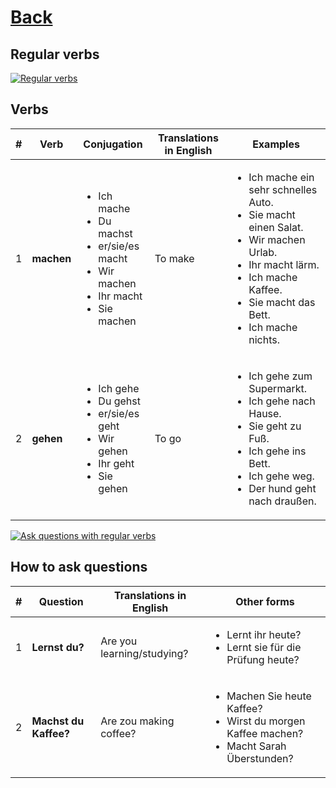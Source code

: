 # [Back](../a1/README.md)

## Regular verbs

<a href="https://www.youtube.com/watch?v=rid4FG6BdLs&list=PL5QyCnFPRx0GxaFjdAVkx7K9TfEklY4sg&index=5" target="_blank">
    <img src="http://i3.ytimg.com/vi/rid4FG6BdLs/maxresdefault.jpg" 
    alt="Regular verbs"/></a>

## Verbs
<table>
 <thead>
  <tr>
   <th>#</th>
   <th>Verb</th>
   <th>Conjugation</th>
   <th>Translations in English</th>
   <th>Examples</th>
  </tr>
 </thead>
 <tbody>
  <tr>
   <td>1</td>
   <td><strong>machen</strong></td>
   <td>
    <ul>
     <li>Ich mache</li>
     <li>Du machst</li>
     <li>er/sie/es macht</li>
     <li>Wir machen</li>
     <li>Ihr macht</li>
     <li>Sie machen</li>
    </ul>
   </td>
   <td>To make</td>
   <td>
    <ul>
     <li>Ich mache ein sehr schnelles Auto.</li>
     <li>Sie macht einen Salat.</li>
     <li>Wir machen Urlab.</li>
     <li>Ihr macht lärm.</li>
     <li>Ich mache Kaffee.</li>
     <li>Sie macht das Bett.</li>
     <li>Ich mache nichts.</li>
    </ul>
   </td>
  </tr>
  <tr>
   <td>2</td>
   <td><strong>gehen</strong></td>
   <td>
    <ul>
     <li>Ich gehe</li>
     <li>Du gehst</li>
     <li>er/sie/es geht</li>
     <li>Wir gehen</li>
     <li>Ihr geht</li>
     <li>Sie gehen</li>
    </ul>
   </td>
   <td>To go</td>
   <td>
    <ul>
     <li>Ich gehe zum Supermarkt.</li>
     <li>Ich gehe nach Hause.</li>
     <li>Sie geht zu Fuß.</li>
     <li>Ich gehe ins Bett.</li>
     <li>Ich gehe weg.</li>
     <li>Der hund geht nach draußen.</li>
    </ul>
   </td>
  </tr>  
 </tbody>
</table>

<a href="https://www.youtube.com/watch?v=R4E9vLFjO7M&list=PL5QyCnFPRx0GxaFjdAVkx7K9TfEklY4sg&index=6" target="_blank">
    <img src="http://i3.ytimg.com/vi/R4E9vLFjO7M/maxresdefault.jpg" 
    alt="Ask questions with regular verbs"/></a>


## How to ask questions
<table>
 <thead>
  <tr>
   <th>#</th>
   <th>Question</th>
   <th>Translations in English</th>
   <th>Other forms</th>
  </tr>
 </thead>
 <tbody>
  <tr>
   <td>1</td>
   <td><strong>Lernst du?</strong></td>
   <td>Are you learning/studying?</td>
   <td>
    <ul>
     <li>Lernt ihr heute?</li>
     <li>Lernt sie für die Prüfung heute?</li>
    </ul>
   </td>
  </tr>
  <tr>
   <td>2</td>
   <td><strong>Machst du Kaffee?</strong></td>
   <td>Are zou making coffee?</td>
   <td>
    <ul>
     <li>Machen Sie heute Kaffee?</li>
     <li>Wirst du morgen Kaffee machen?</li>
     <li>Macht Sarah Überstunden?</li>
    </ul>
   </td>
  </tr>  
 </tbody>
</table>
